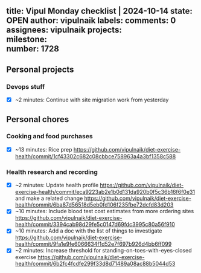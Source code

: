 title:	Vipul Monday checklist | 2024-10-14
state:	OPEN
author:	vipulnaik
labels:	
comments:	0
assignees:	vipulnaik
projects:	
milestone:	
number:	1728
--
## Personal projects

### Devops stuff

- [x] ~2 minutes: Continue with site migration work from yesterday

## Personal chores

### Cooking and food purchases

- [x] ~13 minutes: Rice prep https://github.com/vipulnaik/diet-exercise-health/commit/1cf43302c682c08cbbce758963a4a3bf1358c588

### Health research and recording

- [x] ~2 minutes: Update health profile https://github.com/vipulnaik/diet-exercise-health/commit/eca9223ab2e1b0d131da920b0f5c36b16f6f0e31 and make a related change https://github.com/vipulnaik/diet-exercise-health/commit/6ba87d56518d5eb0fd106f235fbe72dcfd83d203
- [x] ~10 minutes: Include blood test cost estimates from more ordering sites https://github.com/vipulnaik/diet-exercise-health/commit/3394cab98d29fe5c0147d69fdc3995c80a56f910
- [x] ~10 minutes: Add a doc with the list of things to investigate https://github.com/vipulnaik/diet-exercise-health/commit/9fa1e9fe6066634f1d52e7f697b926d4bb6ff099
- [x] ~2 minutes: Increase threshold for standing-on-toes-with-eyes-closed exercise https://github.com/vipulnaik/diet-exercise-health/commit/6b2fc4fcdfe299f33d8d71489a08ac88b5044d53
